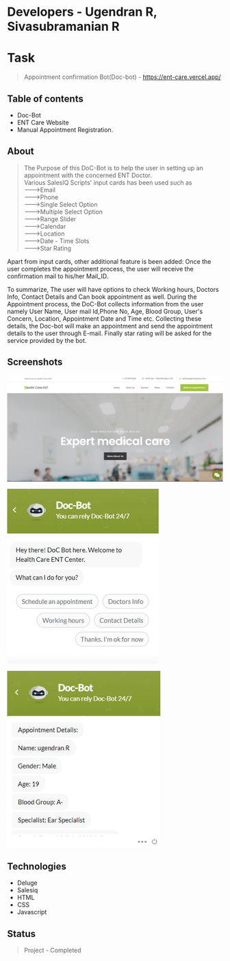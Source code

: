 # Developers - Ugendran R, Sivasubramanian R

# Task
> Appointment confirmation Bot(Doc-bot) - https://ent-care.vercel.app/

## Table of contents
* Doc-Bot
* ENT Care Website
* Manual Appointment Registration.

## About
> The Purpose of this DoC-Bot is to help the user in setting up an appointment with the concerned ENT Doctor.<br>
Various SalesIQ Scripts' input cards has been used such as<br>
--->Email<br>
--->Phone<br>
--->Single Select Option<br>
--->Multiple Select Option<br>
--->Range Slider<br>
--->Calendar<br>
--->Location<br>
--->Date - Time Slots<br>
--->Star Rating<br>

Apart from input cards, other additional feature is been added:
  Once the user completes the appointment process, the user will receive the confirmation mail to his/her Mail_ID.

To summarize, 
 The user will have options to check Working hours, Doctors Info, Contact Details and Can book appointment as well.
During the Appointment process, the DoC-Bot collects information from the user namely
User Name, User mail Id,Phone No, Age, Blood Group, User's Concern, Location, Appointment Date and Time etc. Collecting these details, the Doc-bot 
will make an appointment and send the appointment details to the user through E-mail.
Finally star rating will be asked for the service provided by the bot.

## Screenshots
![Example screenshot](./images/Capture1.JPG)<br>

![Example screenshot](./images/Capture.JPG)<br>

![Example screenshot](./images/Capture2.JPG)

## Technologies
* Deluge
* Salesiq
* HTML
* CSS
* Javascript

## Status
> Project - Completed
